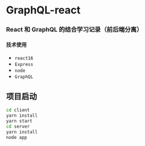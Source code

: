 # GraphQL-react

### React 和 GraphQL 的结合学习记录（前后端分离）

#### 技术使用
* ```react16```
* ```Express```
* ```node ```
* ```GraphQL```


## 项目启动

``` bash
cd client
yarn install
yarn start
cd server
yarn install
node app
```
